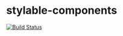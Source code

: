 # stylable-components

[![Build Status](https://github.com/wixplosives/stylable-components/workflows/tests/badge.svg)](https://github.com/wixplosives/stylable-components/actions)
